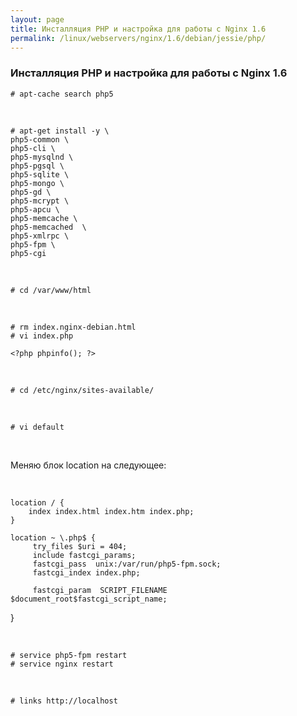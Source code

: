 ```yaml
---
layout: page
title: Инсталляция PHP и настройка для работы с Nginx 1.6
permalink: /linux/webservers/nginx/1.6/debian/jessie/php/
---
```


### Инсталляция PHP и настройка для работы с Nginx 1.6


    # apt-cache search php5

<br/>

    # apt-get install -y \
    php5-common \
    php5-cli \
    php5-mysqlnd \
    php5-pgsql \
    php5-sqlite \
    php5-mongo \
    php5-gd \
    php5-mcrypt \
    php5-apcu \
    php5-memcache \
    php5-memcached  \
    php5-xmlrpc \
    php5-fpm \
    php5-cgi

<br/>

    # cd /var/www/html

<br/>


    # rm index.nginx-debian.html
    # vi index.php

    <?php phpinfo(); ?>


<br/>

    # cd /etc/nginx/sites-available/


<br/>

    # vi default


<br/>

Меняю блок location на следующее:

<br/>

    location / {
        index index.html index.htm index.php;
    }

    location ~ \.php$ {
         try_files $uri = 404;
         include fastcgi_params;
         fastcgi_pass  unix:/var/run/php5-fpm.sock;
         fastcgi_index index.php;

         fastcgi_param  SCRIPT_FILENAME  $document_root$fastcgi_script_name;
   }


<br/>

    # service php5-fpm restart
    # service nginx restart


<br/>

    # links http://localhost
